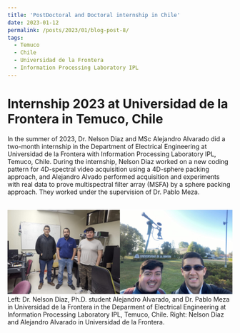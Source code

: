 ```yaml
---
title: 'PostDoctoral and Doctoral internship in Chile'
date: 2023-01-12
permalink: /posts/2023/01/blog-post-8/
tags:
  - Temuco
  - Chile
  - Universidad de la Frontera
  - Information Processing Laboratory IPL
---
```


Internship 2023 at Universidad de la Frontera in Temuco, Chile
======

In the summer of 2023, Dr. Nelson Diaz and MSc Alejandro Alvarado did a two-month internship in the Department of Electrical Engineering at Universidad de la Frontera with Information Processing Laboratory IPL, Temuco, Chile. During the internship, Nelson Diaz worked on a new coding pattern for 4D-spectral video acquisition using a 4D-sphere packing approach, and Alejandro Alvado performed acquisition and experiments with real data to prove multispectral filter array (MSFA) by a sphere packing approach. They worked under the supervision of Dr. Pablo Meza.



<br/><img src='/images/internship2023.jpg'>
Left: Dr. Nelson Diaz, Ph.D. student Alejandro Alvarado, and Dr. Pablo Meza in Universidad de la Frontera in the Deparment of Electrical Engineering at Information Processing Laboratory IPL, Temuco, Chile. Right: Nelson Diaz and Alejandro Alvarado in Universidad de la Frontera.
